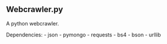 Webcrawler.py
-------------

A python webcrawler.

Dependencies:
    - json
    - pymongo
    - requests
    - bs4
    - bson
    - urllib